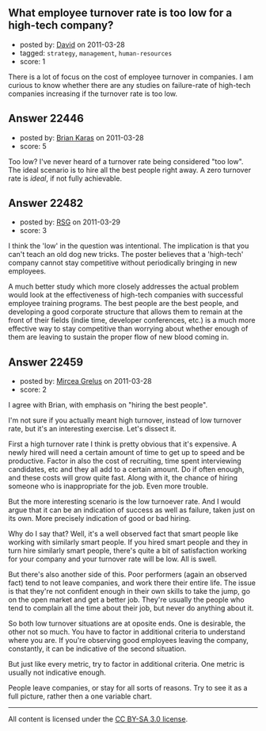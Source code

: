 ## What employee turnover rate is too low for a high-tech company?

- posted by: [David](https://stackexchange.com/users/-1/2684-david) on 2011-03-28
- tagged: `strategy`, `management`, `human-resources`
- score: 1

There is a lot of focus on the cost of employee turnover in companies. I am curious to know whether there are any studies on failure-rate of high-tech companies increasing if the turnover rate is too low.


## Answer 22446

- posted by: [Brian Karas](https://stackexchange.com/users/-1/8465-brian-karas) on 2011-03-28
- score: 5

Too low?  I've never heard of a turnover rate being considered "too low".  The ideal scenario is to hire all the best people right away.  A zero turnover rate is *ideal*, if not fully achievable.



## Answer 22482

- posted by: [RSG](https://stackexchange.com/users/-1/7852-rsg) on 2011-03-29
- score: 3

I think the 'low' in the question was intentional.  The implication is that you can't teach an old dog new tricks.  The poster believes that a 'high-tech' company cannot stay competitive without periodically bringing in new employees.  

A much better study which more closely addresses the actual problem would look at the effectiveness of high-tech companies with successful employee training programs.  The best people are the best people, and developing a good corporate structure that allows them to remain at the front of their fields (indie time, developer conferences, etc.) is a much more effective way to stay competitive than worrying about whether enough of them are leaving to sustain the proper flow of new blood coming in.




## Answer 22459

- posted by: [Mircea Grelus](https://stackexchange.com/users/-1/1822-mircea-grelus) on 2011-03-28
- score: 2

I agree with Brian, with emphasis on "hiring the best people". 

I'm not sure if you actually meant high turnover, instead of low turnover rate, but it's an interesting exercise. Let's dissect it. 

First a high turnover rate I think is pretty obvious that it's expensive. A newly hired will need a certain amount of time to get up to speed and be productive. Factor in also the cost of recruiting, time spent interviewing candidates, etc and they all add to a certain amount. Do if often enough, and these costs will grow quite fast. Along with it, the chance of hiring someone who is inappropriate for the job. Even more trouble.

But the more interesting scenario is the low turnoever rate. And I would argue that it can be an indication of success as well as failure, taken just on its own. More precisely indication of good or bad hiring. 

Why do I say that? Well, it's a well observed fact that smart people like working with similarly smart people. If you hired smart people and they in turn hire similarly smart people, there's quite a bit of satisfaction working for your company and your turnover rate will be low. All is swell. 

But there's also another side of this. Poor performers (again an observed fact) tend to not leave companies, and work there their entire life. The issue is that they're not confident enough in their own skills to  take the jump, go on the open market and get a better job. They're usually the people who tend to complain all the time about their job, but never do anything about it.

So both low turnover situations are at oposite ends. One is desirable, the other not so much. You have to factor in additional criteria to understand where you are. If you're observing good employees leaving the company, constantly, it can be indicative of the second situation.

But just like every metric, try to factor in additional criteria. One metric is usually not indicative enough. 

People leave companies, or stay for all sorts of reasons. Try to see it as a full picture, rather then a one variable chart.



---

All content is licensed under the [CC BY-SA 3.0 license](https://creativecommons.org/licenses/by-sa/3.0/).
